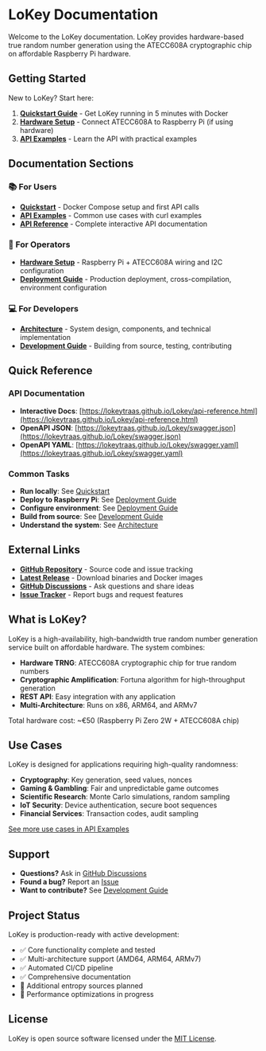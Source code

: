 # LoKey Documentation

Welcome to the LoKey documentation. LoKey provides hardware-based true random number generation using the ATECC608A cryptographic chip on affordable Raspberry Pi hardware.

## Getting Started

New to LoKey? Start here:

1. **[Quickstart Guide](quickstart.md)** - Get LoKey running in 5 minutes with Docker
2. **[Hardware Setup](hardware-setup.md)** - Connect ATECC608A to Raspberry Pi (if using hardware)
3. **[API Examples](api-examples.md)** - Learn the API with practical examples

## Documentation Sections

### 📚 For Users

- **[Quickstart](quickstart.md)** - Docker Compose setup and first API calls
- **[API Examples](api-examples.md)** - Common use cases with curl examples
- **[API Reference](https://lokeytraas.github.io/Lokey/api-reference.html)** - Complete interactive API documentation

### 🔧 For Operators

- **[Hardware Setup](hardware-setup.md)** - Raspberry Pi + ATECC608A wiring and I2C configuration
- **[Deployment Guide](deployment.md)** - Production deployment, cross-compilation, environment configuration

### 💻 For Developers

- **[Architecture](architecture.md)** - System design, components, and technical implementation
- **[Development Guide](development.md)** - Building from source, testing, contributing

## Quick Reference

### API Documentation

- **Interactive Docs**: [https://lokeytraas.github.io/Lokey/api-reference.html](https://lokeytraas.github.io/Lokey/api-reference.html)
- **OpenAPI JSON**: [https://lokeytraas.github.io/Lokey/swagger.json](https://lokeytraas.github.io/Lokey/swagger.json)
- **OpenAPI YAML**: [https://lokeytraas.github.io/Lokey/swagger.yaml](https://lokeytraas.github.io/Lokey/swagger.yaml)

### Common Tasks

- **Run locally**: See [Quickstart](quickstart.md)
- **Deploy to Raspberry Pi**: See [Deployment Guide](deployment.md#raspberry-pi-deployment)
- **Configure environment**: See [Deployment Guide](deployment.md#environment-variables)
- **Build from source**: See [Development Guide](development.md#building-from-source)
- **Understand the system**: See [Architecture](architecture.md)

## External Links

- **[GitHub Repository](https://github.com/LokeyTRaaS/Lokey)** - Source code and issue tracking
- **[Latest Release](https://github.com/LokeyTRaaS/Lokey/releases)** - Download binaries and Docker images
- **[GitHub Discussions](https://github.com/LokeyTRaaS/Lokey/discussions)** - Ask questions and share ideas
- **[Issue Tracker](https://github.com/LokeyTRaaS/Lokey/issues)** - Report bugs and request features

## What is LoKey?

LoKey is a high-availability, high-bandwidth true random number generation service built on affordable hardware. The system combines:

- **Hardware TRNG**: ATECC608A cryptographic chip for true random numbers
- **Cryptographic Amplification**: Fortuna algorithm for high-throughput generation
- **REST API**: Easy integration with any application
- **Multi-Architecture**: Runs on x86, ARM64, and ARMv7

Total hardware cost: ~€50 (Raspberry Pi Zero 2W + ATECC608A chip)

## Use Cases

LoKey is designed for applications requiring high-quality randomness:

- **Cryptography**: Key generation, seed values, nonces
- **Gaming & Gambling**: Fair and unpredictable game outcomes
- **Scientific Research**: Monte Carlo simulations, random sampling
- **IoT Security**: Device authentication, secure boot sequences
- **Financial Services**: Transaction codes, audit sampling

[See more use cases in API Examples](api-examples.md#use-cases)

## Support

- **Questions?** Ask in [GitHub Discussions](https://github.com/LokeyTRaaS/Lokey/discussions)
- **Found a bug?** Report an [Issue](https://github.com/LokeyTRaaS/Lokey/issues)
- **Want to contribute?** See [Development Guide](development.md#contributing)

## Project Status

LoKey is production-ready with active development:

- ✅ Core functionality complete and tested
- ✅ Multi-architecture support (AMD64, ARM64, ARMv7)
- ✅ Automated CI/CD pipeline
- ✅ Comprehensive documentation
- 🚧 Additional entropy sources planned
- 🚧 Performance optimizations in progress

## License

LoKey is open source software licensed under the [MIT License](../LICENSE).